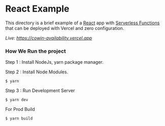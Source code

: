 # React Example

This directory is a brief example of a [React](https://reactjs.org/) app with [Serverless Functions](https://vercel.com/docs/v2/serverless-functions/introduction) that can be deployed with Vercel and zero configuration.


_Live: https://cowin-availability.vercel.app_

### How We Run the project

Step 1 : Install NodeJs, yarn package manager.


Step 2 : Install Node Modules.
```shell
$ yarn
```

Step 3 : Run Development Server
```shell
$ yarn dev
```

For Prod Build
```shell
$ yarn build
```
